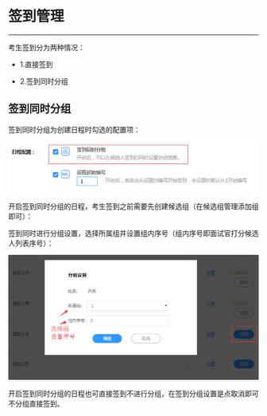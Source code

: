 # 签到管理 #

----------

考生签到分为两种情况：

- 1.直接签到

- 2.签到同时分组

## 签到同时分组 ##

签到同时分组为创建日程时勾选的配置项：

![PNG](image/p2-20.png)

开启签到同时分组的日程，考生签到之前需要先创建候选组（在候选组管理添加组即可）：

签到同时进行分组设置，选择所属组并设置组内序号（组内序号即面试官打分候选人列表序号）：

![PNG](image/p2-21.png)

开启签到同时分组的日程也可直接签到不进行分组，在签到分组设置是点取消即可不分组直接签到。